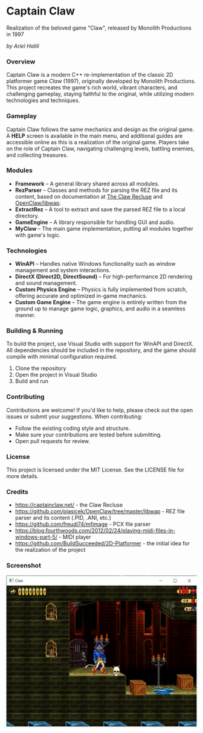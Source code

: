 # Captain Claw
Realization of the beloved game "Claw", released by Monolith Productions in 1997

_by Ariel Halili_

### Overview
Captain Claw is a modern C++ re-implementation of the classic 2D platformer game *Claw* (1997), originally developed by Monolith Productions. This project recreates the game's rich world, vibrant characters, and challenging gameplay, staying faithful to the original, while utilizing modern technologies and techniques.

### Gameplay
Captain Claw follows the same mechanics and design as the original game. A **HELP** screen is available in the main menu, and additional guides are accessible online as this is a realization of the original game. Players take on the role of Captain Claw, navigating challenging levels, battling enemies, and collecting treasures.

### Modules
- **Framework** – A general library shared across all modules.
- **RezParser** – Classes and methods for parsing the REZ file and its content, based on documentation at [The Claw Recluse](https://captainclaw.net/) and [OpenClaw/libwap](https://github.com/pjasicek/OpenClaw/tree/master/libwap).
- **ExtractRez** – A tool to extract and save the parsed REZ file to a local directory.
- **GameEngine** – A library responsible for handling GUI and audio.
- **MyClaw** – The main game implementation, putting all modules together with game's logic.

### Technologies
- **WinAPI** – Handles native Windows functionality such as window management and system interactions.
- **DirectX (Direct2D, DirectSound)** – For high-performance 2D rendering and sound management.
- **Custom Physics Engine** – Physics is fully implemented from scratch, offering accurate and optimized in-game mechanics.
- **Custom Game Engine** – The game engine is entirely written from the ground up to manage game logic, graphics, and audio in a seamless manner.

### Building & Running
To build the project, use Visual Studio with support for WinAPI and DirectX. All dependencies should be included in the repository, and the game should compile with minimal configuration required.

1. Clone the repository
2. Open the project in Visual Studio
3. Build and run

### Contributing
Contributions are welcome! If you'd like to help, please check out the open issues or submit your suggestions. When contributing:
- Follow the existing coding style and structure.
- Make sure your contributions are tested before submitting.
- Open pull requests for review.

### License
This project is licensed under the MIT License. See the LICENSE file for more details.

### Credits
- https://captainclaw.net/ - the Claw Recluse
- https://github.com/pjasicek/OpenClaw/tree/master/libwap - REZ file parser and its content (.PID, .ANI, etc.)
- https://github.com/freudi74/mfimage - PCX file parser
- https://blog.fourthwoods.com/2012/02/24/playing-midi-files-in-windows-part-5/ - MIDI player
- https://github.com/BuildSucceeded/2D-Platformer - the initial idea for the realization of the project

### Screenshot
<img src="./screenshot.jpg" alt="screenshot of level 1" height="400"/>
